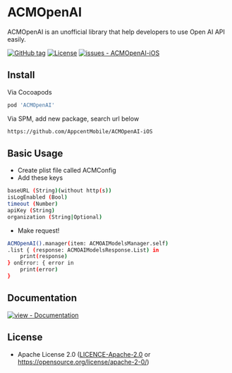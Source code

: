 # ACMOpenAI

ACMOpenAI is an unofficial library that help developers to use Open AI API easily.

[![GitHub tag](https://img.shields.io/github/tag/AppcentMobile/ACMOpenAI-iOS?sort=semver&color=blue)](https://github.com/AppcentMobile/ACMOpenAI-iOS/releases/)
[![License](https://img.shields.io/github/license/AppcentMobile/ACMOpenAI-iOS)](#license)
[![issues - ACMOpenAI-iOS](https://img.shields.io/github/issues/AppcentMobile/ACMOpenAI-iOS)](https://github.com/AppcentMobile/ACMOpenAI-iOS/issues)

## Install

Via Cocoapods
```bash
pod 'ACMOpenAI'
```

Via SPM, add new package, search url below
```bash
https://github.com/AppcentMobile/ACMOpenAI-iOS
```

## Basic Usage

- Create plist file called ACMConfig
- Add these keys
```bash
baseURL (String)(without http(s))
isLogEnabled (Bool)
timeout (Number)
apiKey (String)
organization (String|Optional)
```

- Make request!
```bash
ACMOpenAI().manager(item: ACMOAIModelsManager.self)
.list { (response: ACMOAIModelsResponse.List) in
    print(response)
} onError: { error in
    print(error)
}
```

## Documentation

[![view - Documentation](https://img.shields.io/badge/view-Documentation-blue?style=for-the-badge)](https://acmoai-22632.web.app "Go to project documentation")

## License

 * Apache License 2.0 ([LICENCE-Apache-2.0](LICENCE) or https://opensource.org/license/apache-2-0/)
